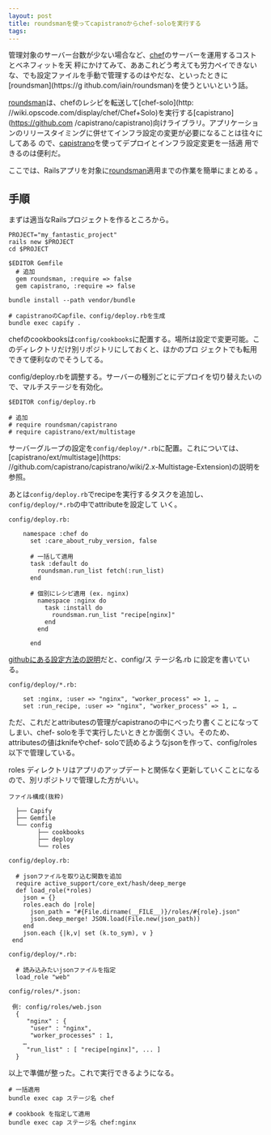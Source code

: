 ```yaml
---
layout: post
title: roundsmanを使ってcapistranoからchef-soloを実行する
tags: 
---
```

管理対象のサーバー台数が少ない場合など、[chef](http://www.opscode.com/chef/)のサーバーを運用するコストとベネフィットを天
秤にかけてみて、ああこれどう考えても労力ペイできないな、でも設定ファイルを手動で管理するのはやだな、といったときに[roundsman](https://g
ithub.com/iain/roundsman)を使うといいという話。

[roundsman](https://github.com/iain/roundsman)は、chefのレシピを転送して[chef-solo](http:
//wiki.opscode.com/display/chef/Chef+Solo)を実行する[capistrano](https://github.com
/capistrano/capistrano)向けライブラリ。アプリケーションのリリースタイミングに併せてインフラ設定の変更が必要になることは往々にしてある
ので、[capistrano](https://github.com/capistrano/capistrano)を使ってデプロイとインフラ設定変更を一括適
用できるのは便利だ。

ここでは、Railsアプリを対象に[roundsman](https://github.com/iain/roundsman)適用までの作業を簡単にまとめる
。

## 手順

まずは適当なRailsプロジェクトを作るところから。

    
    PROJECT="my_fantastic_project"
    rails new $PROJECT
    cd $PROJECT
    
    $EDITOR Gemfile
      # 追加
      gem roundsman, :require => false
      gem capistrano, :require => false
    
    bundle install --path vendor/bundle
    
    # capistranoのCapfile、config/deploy.rbを生成
    bundle exec capify .
    

chefのcookbooksは`config/cookbooks`に配置する。場所は設定で変更可能。このディレクトリだけ別リポジトリにしておくと、ほかのプロ
ジェクトでも転用できて便利なのでそうしてる。

config/deploy.rbを調整する。サーバーの種別ごとにデプロイを切り替えたいので、マルチステージを有効化。

    
    $EDITOR config/deploy.rb
    
    # 追加
    # require roundsman/capistrano
    # require capistrano/ext/multistage
    

サーバーグループの設定を`config/deploy/*.rb`に配置。これについては、[capistrano/ext/multistage](https:
//github.com/capistrano/capistrano/wiki/2.x-Multistage-Extension)の説明を参照。

あとは`config/deploy.rb`でrecipeを実行するタスクを追加し、`config/deploy/*.rb`の中でattributeを設定して
いく。

    
    config/deploy.rb:
    
        namespace :chef do
          set :care_about_ruby_version, false
    
          # 一括して適用
          task :default do
            roundsman.run_list fetch(:run_list)
          end
    
          # 個別にレシピ適用 (ex. nginx)
            namespace :nginx do
              task :install do
                roundsman.run_list "recipe[nginx]"
              end
            end
    
          end
    

[githubにある設定方法の説明](https://github.com/iain/roundsman#configuration)だと、config/ス
テージ名.rb に設定を書いている。

    
    config/deploy/*.rb:
    
        set :nginx, :user => "nginx", "worker_process" => 1, …
        set :run_recipe, :user => "nginx", "worker_process" => 1, …
    

ただ、これだとattributesの管理がcapistranoの中にべったり書くことになってしまい、chef-
soloを手で実行したいときとか面倒くさい。そのため、attributesの値はknifeやchef-
soloで読めるようなjsonを作って、config/roles 以下で管理している。

roles ディレクトリはアプリのアップデートと関係なく更新していくことになるので、別リポジトリで管理した方がいい。

    
    ファイル構成(抜粋)
    
      ├── Capify
      ├── Gemfile
      └── config
            ├── cookbooks
            ├── deploy
            └── roles
    
    config/deploy.rb:
    
      # jsonファイルを取り込む関数を追加
      require active_support/core_ext/hash/deep_merge
      def load_role(*roles)
        json = {}                                                                    
        roles.each do |role|
          json_path = "#{File.dirname(__FILE__)}/roles/#{role}.json"
          json.deep_merge! JSON.load(File.new(json_path))
        end
        json.each {|k,v| set (k.to_sym), v }                                         
     end
    
    config/deploy/*.rb:
    
      # 読み込みたいjsonファイルを指定
      load_role "web"
    
    config/roles/*.json:
    
     例: config/roles/web.json
      {
         "nginx" : {
          "user" : "nginx",
          "worker_processes" : 1,
        …
         "run_list" : [ "recipe[nginx]", ... ]
      }
    

以上で準備が整った。これで実行できるようになる。

    
    # 一括適用
    bundle exec cap ステージ名 chef
    
    # cookbook を指定して適用
    bundle exec cap ステージ名 chef:nginx
    

